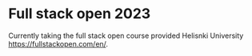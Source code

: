 # Full stack open 2023

Currently taking the full stack open course provided Helisnki University https://fullstackopen.com/en/.
